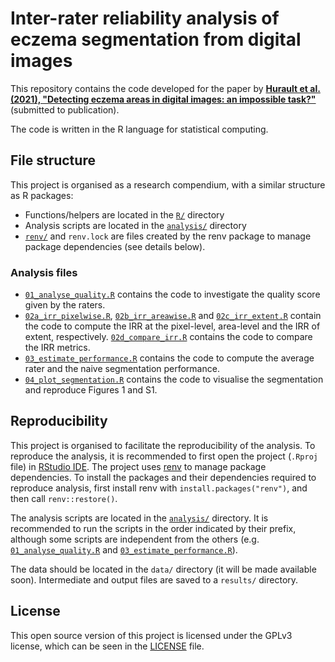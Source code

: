 # Inter-rater reliability analysis of eczema segmentation from digital images

This repository contains the code developed for the paper by [**Hurault et al. (2021), "Detecting eczema areas in digital images: an impossible task?"**](#) (submitted to publication).

The code is written in the R language for statistical computing.

## File structure

This project is organised as a research compendium, with a similar structure as R packages:

- Functions/helpers are located in the [`R/`](R/) directory
- Analysis scripts are located in the [`analysis/`](analysis/) directory
- [`renv/`](renv/) and `renv.lock` are files created by the renv package to manage package dependencies (see details below).

### Analysis files

- [`01_analyse_quality.R`](analysis/01_analyse_quality.R) contains the code to investigate the quality score given by the raters.
- [`02a_irr_pixelwise.R`](analysis/02a_irr_pixelwise.R), [`02b_irr_areawise.R`](analysis/02b_irr_areawise.R) and [`02c_irr_extent.R`](analysis/02c_irr_extent.R) contain the code to compute the IRR at the pixel-level, area-level and the IRR of extent, respectively.
[`02d_compare_irr.R`](analysis/02d_compare_irr.R) contains the code to compare the IRR metrics.
- [`03_estimate_performance.R`](analysis/03_estimate_performance.R) contains the code to compute the average rater and the naive segmentation performance.
- [`04_plot_segmentation.R`](analysis/04_plot_segmentation.R) contains the code to visualise the segmentation and reproduce Figures 1 and S1.

## Reproducibility

This project is organised to facilitate the reproducibility of the analysis.
To reproduce the analysis, it is recommended to first open the project (`.Rproj` file) in [RStudio IDE](https://www.rstudio.com/products/rstudio/).
The project uses [renv](https://rstudio.github.io/renv/index.html) to manage package dependencies.
To install the packages and their dependencies required to reproduce analysis, first install renv with `install.packages("renv")`, and then call `renv::restore()`.

The analysis scripts are located in the [`analysis/`](analysis/) directory.
It is recommended to run the scripts in the order indicated by their prefix, although some scripts are independent from the others (e.g. [`01_analyse_quality.R`](analysis/01_analyse_quality.R) and [`03_estimate_performance.R`](analysis/03_estimate_performance.R)).

The data should be located in the `data/` directory (it will be made available soon).
Intermediate and output files are saved to a `results/` directory.

## License

This open source version of this project is licensed under the GPLv3 license, which can be seen in the [LICENSE](LICENSE.md) file.
